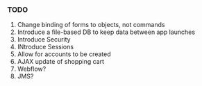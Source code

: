 ### TODO

1. Change binding of forms to objects, not commands
2. Introduce a file-based DB to keep data between app launches
3. Introduce Security
4. INtroduce Sessions
5. Allow for accounts to be created
6. AJAX update of shopping cart
7. Webflow?
8. JMS?
